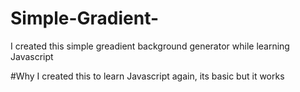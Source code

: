 # Simple-Gradient-
I created this simple greadient background generator while learning Javascript

#Why
I created this to learn Javascript again, its basic but it works
